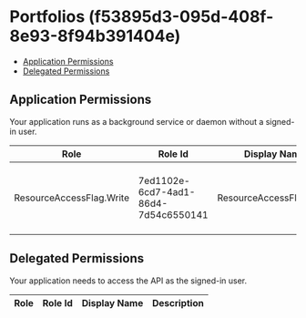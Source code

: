 # Portfolios (f53895d3-095d-408f-8e93-8f94b391404e)
- [Application Permissions](#application-permissions)
- [Delegated Permissions](#delegated-permissions)

## Application Permissions
Your application runs as a background service or daemon without a signed-in user.

| Role | Role Id | Display Name | Description |
|---|---|---|---|
| ResourceAccessFlag.Write | 7ed1102e-6cd7-4ad1-86d4-7d54c6550141 | ResourceAccessFlag.Write | Provides access to refresh access flag of Project resources |

## Delegated Permissions
Your application needs to access the API as the signed-in user. 

| Role | Role Id | Display Name | Description |
|---|---|---|---|

